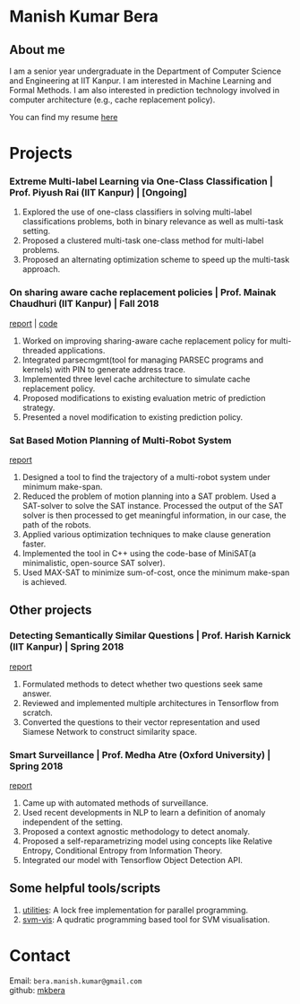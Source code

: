 # Manish Kumar Bera

## About me

I am a senior year undergraduate in the Department of Computer Science and Engineering at IIT Kanpur. I am interested in Machine Learning and Formal Methods. I am also interested in prediction technology involved in computer architecture (e.g., cache replacement policy). 

You can find my resume [here](mkbera_resume.pdf)


# Projects

### Extreme Multi-label Learning via One-Class Classification | Prof. Piyush Rai (IIT Kanpur) | [Ongoing]
1. Explored the use of one-class classifiers in solving multi-label classifications problems, both in binary relevance as well as multi-task setting.
2. Proposed a clustered multi-task one-class method for multi-label problems.
3. Proposed an alternating optimization scheme to speed up the multi-task approach.

### On sharing aware cache replacement policies | Prof. Mainak Chaudhuri (IIT Kanpur) | Fall 2018

[report](_Fall_2018__IITK__CS622__Project.pdf) | [code](https://github.com/mkbera/multilevel-cache-sim)
1. Worked on improving sharing-aware cache replacement policy for multi-threaded applications.
2. Integrated parsecmgmt(tool for managing PARSEC programs and kernels) with PIN to generate address trace.
3. Implemented three level cache architecture to simulate cache replacement policy.
4. Proposed modifications to existing evaluation metric of prediction strategy.
5. Presented a novel modification to existing prediction policy.



### Sat Based Motion Planning of Multi-Robot System
[report](mkbera.github.io/report.pdf) 
1. Designed a tool to find the trajectory of a  multi-robot system under minimum make-span.
2. Reduced the problem of motion planning into a SAT problem. Used a SAT-solver to solve the SAT instance. Processed the output of the SAT solver is then processed to get meaningful information, in our case, the path of the robots.
3. Applied various optimization techniques to make clause generation faster.
4. Implemented the tool in C++ using the code-base of MiniSAT(a minimalistic, open-source SAT solver).
5. Used MAX-SAT to minimize sum-of-cost, once the minimum make-span is achieved.

## Other projects

### Detecting Semantically Similar Questions | Prof. Harish Karnick (IIT Kanpur) | Spring 2018
[report](mkbera.github.io/NLP_Report.pdf) 
1. Formulated methods to detect whether two questions seek same answer.
2. Reviewed and implemented multiple architectures in Tensorflow from scratch.
3. Converted the questions to their vector representation and used Siamese Network to construct similarity space.

### Smart Surveillance | Prof. Medha Atre (Oxford University) | Spring 2018
[report](smart-surv.pdf) 
1. Came up with automated methods of surveillance.
2. Used recent developments in NLP to learn a definition of anomaly independent of the setting.
3. Proposed a context agnostic methodology to detect anomaly.
4. Proposed a self-reparametrizing model using concepts like Relative Entropy, Conditional Entropy from Information Theory.
5. Integrated our model with Tensorflow Object Detection API.

## Some helpful tools/scripts
1. [utilities](https://github.com/mkbera/utilities): A lock free implementation for parallel programming.
2. [svm-vis](https://github.com/mkbera/svm-vis): A qudratic programming based tool for SVM visualisation.

# Contact
Email: `bera.manish.kumar@gmail.com`  
github: [mkbera](https://github.com/mkbera)
